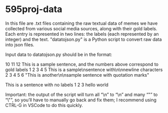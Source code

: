 # 595proj-data

In this file are .txt files containing the raw textual data of memes we have collected
from various social media sources, along with their gold labels. Each entry is represented
in two lines: the labels (each represented by an integer) and the text.
"datatojson.py" is a Python script to convert raw data into json files.

Input data to datatojson.py should be in the format:

10 11 12
This is a sample sentence, and the numbers above correspond to gold labels
1 2 3 4 5
This is a sample\nsentence with\n\nnewline characters
2 3 4 5 6
\"This is another\n\nsample sentence with quotation marks\"

This is a sentence with no labels
1 2 3
hello world


Important: the output of the script will turn all “\n” to “\\n” and many “\"” to “\\\"”, so you’ll have to manually go back and fix them; I recommend using CTRL-G in VSCode to do this quickly.
